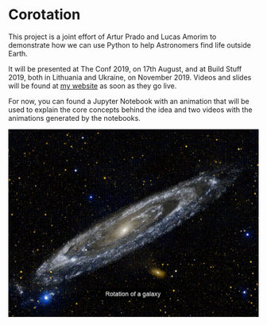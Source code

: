 # Corotation

This project is a joint effort of Artur Prado and Lucas Amorim to demonstrate how
we can use Python to help Astronomers find life outside Earth.

It will be presented at The Conf 2019, on 17th August, and at Build Stuff 2019,
both in Lithuania and Ukraine, on November 2019. Videos and slides
will be found at [my website](http://arturprado.com) as soon as they go
live.

For now, you can found a Jupyter Notebook with an animation that will be used to
explain the core concepts behind the idea and two videos with the animations
generated by the notebooks.

![Milk Way galaxy](galaxy.gif)
